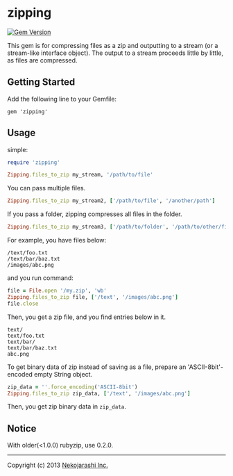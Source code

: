 zipping
=======
[![Gem Version](https://badge.fury.io/rb/zipping.png)](http://badge.fury.io/rb/zipping)

This gem is for compressing files as a zip and outputting to a stream (or a stream-like interface object). The output to a stream proceeds little by little, as files are compressed.

Getting Started
--
Add the following line to your Gemfile:

    gem 'zipping'

Usage
--
simple:

```ruby
require 'zipping'

Zipping.files_to_zip my_stream, '/path/to/file'
```

You can pass multiple files.

```ruby
Zipping.files_to_zip my_stream2, ['/path/to/file', '/another/path']
```

If you pass a folder, zipping compresses all files in the folder.

```ruby
Zipping.files_to_zip my_stream3, ['/path/to/folder', '/path/to/other/file']
```

For example, you have files below:

    /text/foo.txt
    /text/bar/baz.txt
    /images/abc.png

and you run command:

```ruby
file = File.open '/my.zip', 'wb'
Zipping.files_to_zip file, ['/text', '/images/abc.png']
file.close
```

Then, you get a zip file, and you find entries below in it.

    text/
    text/foo.txt
    text/bar/
    text/bar/baz.txt
    abc.png

To get binary data of zip instead of saving as a file, prepare an 'ASCII-8bit'-encoded empty String object.

```ruby
zip_data = ''.force_encoding('ASCII-8bit')
Zipping.files_to_zip zip_data, ['/text', '/images/abc.png']
```

Then, you get zip binary data in `zip_data`.

Notice
--
With older(<1.0.0) rubyzip, use 0.2.0.

---

Copyright (c) 2013 [Nekojarashi Inc.](http://www.nekojarashi.com)
